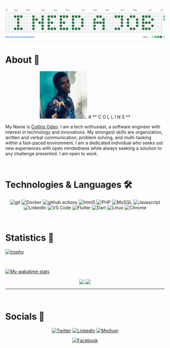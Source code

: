<img src="https://github.com/Collinsoden22/Collinsoden22/blob/master/ineedajob.png"/>
<br />

<h1> About 🙂 </h1>
<div align="center">
<p>
<img width="150px" src="https://github.com/Collinsoden22/Collinsoden22/blob/master/assets/img/Collins.jpg" />
<!-- <img width="150px" src="https://github.com/Collinsoden22/Collinsoden22/blob/master/assets/img/Se.png" /> -->
  # ** C O L L I N S **
</div>

My Name is [Collins Oden](https://procodes.tech/). I am a tech enthusiast, a software engineer with interest in technology and innovations. 
My strongest skills are organization, written and verbal communication, problem solving, 
and multi-tasking within a fast-paced environment. I am a dedicated individual who seeks out new experiences with open 
mindedness while always seeking a solution to any challenge presented. I am open to work.

<br />
<h1> Technologies & Languages 🛠️</h1>
<div align="center">
<p>
  <img alt="git" src="https://img.shields.io/badge/-Git-F05032?style=flat-square&logo=git&logoColor=white" />  
  <img alt="Docker" src="https://img.shields.io/badge/-Docker-46a2f1?style=flat-square&logo=docker&logoColor=white" />
  <img alt="github actions" src="https://img.shields.io/badge/-Github_Actions-2088FF?style=flat-square&logo=github-actions&logoColor=white" />
  <img alt="html5" src="https://img.shields.io/badge/-HTML5-E34F26?style=flat-square&logo=html5&logoColor=white" />
  <img alt="PHP" src="https://img.shields.io/badge/-PHP-002232/?style=flat&logo=php&logoColor=white" />
  <img alt="MySQL" src="https://img.shields.io/badge/-MySQL-46a2f1/?style=flat&logo=mysql&logoColor=orange" />
  <img alt="Javascript" src="https://img.shields.io/badge/-Javascript-2088FF/?style=flat&logo=javascript&logoColor=yellow" />
  <img alt="LinkedIn" src="https://img.shields.io/badge/-LinkedIn-2088BB/?style=flat&logo=linkedin&logoColor=blue" />
  <img alt="VS Code" src="https://img.shields.io/badge/-VS_Code-F05032?style=flat-square&logo=visualstudiocode&logoColor=white" />
  <img alt="Flutter" src="https://img.shields.io/badge/-Flutter-2088FF?style=flat-square&logo=flutter&logoColor=white" /> 
  <img alt="Dart" src="https://img.shields.io/badge/-Dart-2088FF?style=flat-square&logo=dart&logoColor=white" /> 
  <img alt="Linux" src="https://img.shields.io/badge/-Linux-A05032?style=flat-square&logo=linux&logoColor=white"/> 
  <img alt="Chrome" src="https://img.shields.io/badge/-Chrome-yellow?style=flat-square&logo=googlechrome&logoColor=white"/> 
</p>
 </div>
 
<br /> 
<h1>Statistics 🧾</h1>
  
  [![trophy](https://github-profile-trophy.vercel.app/?username=collinsoden22&theme=onedark)](https://github.com/ryo-ma/github-profile-trophy)

<br />

  [![My wakatime stats](https://github-readme-stats.vercel.app/api/wakatime?username=collinsoden)](https://github.com/collinsoden22)
    
<div align="center">
  <a href="https://github.com/anuraghazra/github-readme-stats">
    <img height="150px" align="center" src="https://github-readme-stats.vercel.app/api?username=collinsoden22&show_icons=true&show_provate=true&theme=jolly&layout=compact&show_owner=true" />
  </a>
  <a href="https://github.com/anuraghazra/convoychat">
    <img height="150px" align="center" src="https://github-readme-stats.vercel.app/api/top-langs/?username=collinsoden22&langs_count=12&theme=shades-of-purple&layout=compact" />
  </a>
<hr>
</div>

<br />  
<h1>Socials 📱</h1>
 
 <div align="center"> 
<p> 
  <a href="https://twitter.com/Collinsoden1" target="_blank"><img alt="Twitter" src="https://img.shields.io/badge/twitter-%231DA1F2.svg?&style=for-the-badge&logo=twitter&logoColor=white" /></a> 
  <a href="https://www.linkedin.com/in/collinsoden/" target="_blank"><img alt="LinkedIn" src="https://img.shields.io/badge/linkedin-%230077B5.svg?&style=for-the-badge&logo=linkedin&logoColor=white" /></a> 
  <a href="https://wa.me/+2349038336449" target="_blank"><img alt="Medium" src="https://img.shields.io/badge/whatsapp-%2312100E.svg?&style=for-the-badge&logo=whatsapp&logoColor=white" /></a>
</p>
    <a href="https://facebook.com/officialcollinsoden" target="_blank"><img alt="Facebook" src="https://img.shields.io/badge/facebook-%230077B5.svg?&style=for-the-badge&logo=facebook&logoColor=white" /></a> 

</div>
